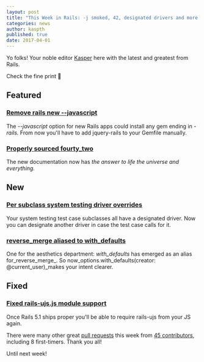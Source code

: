 ```yaml
---
layout: post
title: "This Week in Rails: -j smoked, 42, designated drivers and more!"
categories: news
author: kaspth
published: true
date: 2017-04-01
---
```


Yo folks! Your noble editor [Kasper](https://twitter.com/kaspth) here with the latest and greatest from Rails.  
  
Check the fine print 📰

## Featured

### [Remove rails new --javascript](https://github.com/rails/rails/pull/28546)

The _--javascript_ option for new Rails apps could install any gem ending in _-rails._ From now you'll have to add jquery-rails to your Gemfile manually.

### [Properly sourced fourty\_two](https://github.com/rails/rails/pull/28598)

The new documentation now has _the answer to life the universe and everything._

## New

### [Per subclass system testing driver overrides](https://github.com/rails/rails/pull/28586)

Your system testing test case subclasses all have a designated driver. Now you can designate another driver in case the test case calls for it.

### [reverse\_merge aliased to with\_defaults](https://github.com/rails/rails/pull/28603)

One for the aesthetics department: _with\_defaults_ has emerged as an alias for_reverse\_merge_. So now_options.with\_defaults(creator: @current\_user)_makes your intent clearer.

## Fixed

### [Fixed rails-ujs.js module support](https://github.com/rails/rails/pull/28617)

Once Rails 5.1 ships proper you'll be able to require rails-ujs from your JS again.

There were many other great [pull requests](https://github.com/rails/rails/compare/master@%7B2017-03-25%7D...@%7B2017-04-01%7D) this week from [45 contributors](http://contributors.rubyonrails.org/contributors/in-time-window/20170325-20170401), including 8 first-timers. Thank you all!

Until next week!

